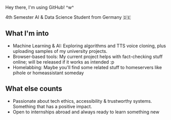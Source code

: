 Hey there, I'm using GitHub! ^w^

4th Semester AI & Data Science Student from Germany 🇩🇪

##  What I'm into
- Machine Learning & AI: Exploring algorithms and TTS voice cloning, plus uploading samples of my university projects.
- Browser-based tools: My current project helps with fact-checking stuff online; will be released if it works as intended :p
- Homelabbing: Maybe you'll find some related stuff to homeservers like pihole or homeassistant someday

## What else counts
- Passionate about tech ethics, accessibility & trustworthy systems. Something that has a positive impact.
- Open to internships abroad and always ready to learn something new
